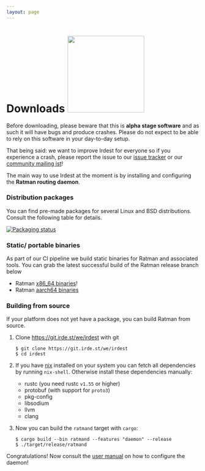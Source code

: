 ```yaml
---
layout: page
---
```


<h1 class="download-header">Downloads <img src="/img/ratman.png" height="200px" /></h1>

Before downloading, please beware that this is **alpha stage
software** and as such it will have bugs and produce crashes.  Please
do not expect to be able to rely on this software in your day-to-day
setup.

That being said: we want to improve Irdest for everyone so if you
experience a crash, please report the issue to our [issue
tracker][issues] or our [community mailing ist][mail]!

[issues]: https://git.irde.st/we/irdest/-/issues
[mail]: https://lists.irde.st/archives/list/community@lists.irde.st/


<!-- <img src="/img/ratman-banner.png" width="800px" /> -->

The main way to use Irdest at the moment is by installing and
configuring the **Ratman routing daemon**.


### Distribution packages

You can find pre-made packages for several Linux and BSD
distributions.  Consult the following table for details.

[![Packaging status](https://repology.org/badge/vertical-allrepos/ratman.svg)](https://repology.org/project/ratman/versions)


### Static/ portable binaries

As part of our CI pipeline we build static binaries for Ratman and
associated tools.  You can grab the latest successful build of the
Ratman release branch below

- Ratman [x86_64 binaries](https://git.irde.st/we/irdest/-/jobs/artifacts/ratman-0.4.0/raw/ratman-bundle-x86_64.tar.gz?job=bundle-ratman)!
- Ratman [aarch64 binaries](https://git.irde.st/we/irdest/-/jobs/artifacts/ratman-0.4.0/raw/ratman-bundle-aarch64.tar.gz?job=bundle-ratman-aarch64)


### Building from source

If your platform does not yet have a package, you can build Ratman
from source.

1. Clone https://git.irde.st/we/irdest with git
   
   ```console
   $ git clone https://git.irde.st/we/irdest
   $ cd irdest
   ```

2. If you have [nix](https://nixos.org/) installed on your system you
   can fetch all dependencies by running `nix-shell`.  Otherwise install
   these dependencies manually:
   
   - rustc (you need rustc `v1.55` or higher)
   - protobuf (with support for `proto3`)
   - pkg-config
   - libsodium
   - llvm
   - clang

3. Now you can build the `ratmand` target with `cargo`:

   ```console
   $ cargo build --bin ratmand --features "daemon" --release
   $ ./target/release/ratmand
   ```

Congratulations!  Now consult the [user
manual](https://docs.irde.st/user/) on how to configure the daemon!
